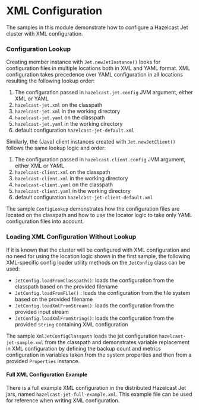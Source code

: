 # XML Configuration

The samples in this module demonstrate how to configure a Hazelcast Jet cluster with XML configuration.

### Configuration Lookup

Creating member instance with `Jet.newJetInstance()` looks for configuration files
in multiple locations both in XML and YAML format. XML configuration takes precedence
over YAML configuration in all locations resulting the following lookup order:
1. The configuration passed in `hazelcast.jet.config` JVM argument, either XML or YAML
2. `hazelcast-jet.xml` on the classpath
3. `hazelcast-jet.xml` in the working directory
4. `hazelcast-jet.yaml` on the classpath
5. `hazelcast-jet.yaml` in the working directory
6. default configuration `hazelcast-jet-default.xml`

Similarly, the (Java) client instances created with `Jet.newJetClient()` follows
the same lookup logic and order:
1. The configuration passed in `hazelcast.client.config` JVM argument, either XML or YAML
2. `hazelcast-client.xml` on the classpath
3. `hazelcast-client.xml` in the working directory
4. `hazelcast-client.yaml` on the classpath
5. `hazelcast-client.yaml` in the working directory
6. default configuration `hazelcast-jet-client-default.xml`

The sample `ConfigLookup` demonstrates how the configuration files are located on the classpath and 
how to use the locator logic to take only YAML configuration files into account. 

### Loading XML Configuration Without Lookup

If it is known that the cluster will be configured with XML configuration and no need for using the location 
logic shown in the first sample, the following XML-specific config loader utility methods on the `JetConfig` 
class can be used:
- `JetConfig.loadFromClasspath()`: loads the configuration from the classpath based on the provided filename
- `JetConfig.loadFromFile()`     : loads the configuration from the file system based on the provided filename
- `JetConfig.loadXmlFromStream()`: loads the configuration from the provided input stream
- `JetConfig.loadXmlFromString()`: loads the configuration from the provided `String` containing XML configuration 

The sample `XmlJetConfigClasspath` loads the jet configuration `hazelcast-jet-sample.xml` from the classpath and 
demonstrates variable replacement in XML configuration by defining the backup count and metrics configuration
in variables taken from the system properties and then from a provided `Properties` instance.   

#### Full XML Configuration Example

There is a full example XML configuration in the distributed Hazelcast Jet jars, named `hazelcast-jet-full-example.xml`.
This example file can be used for reference when writing XML configuration.
